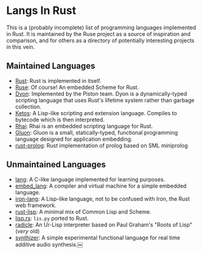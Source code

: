 # Langs In Rust

This is a (probably incomplete) list of programming languages implemented in
Rust. It is maintained by the Ruse project as a source of inspiration and
comparison, and for others as a directory of potentially interesting projects
in this vein.

## Maintained Languages

- [Rust][rust]: Rust is implemented in itself.
- [Ruse][ruse]: Of course! An embedded Scheme for Rust.
- [Dyon][dyon]: Implemented by the Piston team. Dyon is a dynamically-typed
  scripting language that uses Rust's lifetime system rather than garbage collection.
- [Ketos][ketos]: A Lisp-like scripting and extension language. Compiles to bytecode
  which is then interpreted.
- [Rhai][rhai]: Rhai is an embedded scripting language for Rust.
- [Gluon][gluon]: Gluon is a small, statically-typed, functional programming language designed for application embedding.
- [rust-prolog][rust-prolog]: Rust implementation of prolog based on SML miniprolog

## Unmaintained Languages

- [lang][lang]: A C-like language implemented for learning purposes.
- [embed_lang][embed_lang]: A compiler and virtual machine for a simple embedded
  language.
- [iron-lang][iron-lang]: A Lisp-like language, not to be confused with Iron, the
  Rust web framework.
- [rust-lisp][rust-lisp]: A minimal mix of Common Lisp and Scheme.
- [lisp.rs][lisp.rs]: `lis.py` ported to Rust.
- [radicle][radicle]: An Ur-Lisp interpreter based on Paul Graham's "Roots of Lisp"
  (_very_ old)
- [synthizer][synthizer]: A simple experimental functional language for real time additive audio synthesis.￼

[rust]: https://github.com/rust-lang/rust
[ruse]: https://github.com/ruse-lang/ruse
[dyon]: https://github.com/pistondevelopers/dyon
[ketos]: https://github.com/murarth/ketos
[rhai]: https://github.com/jonathandturner/rhai
[gluon]: https://github.com/gluon-lang/gluon
[lang]: https://github.com/gsingh93/lang
[embed_lang]: https://github.com/Marwes/embed_lang
[iron-lang]: https://github.com/Arcterus/iron-lang
[rust-lisp]: https://github.com/swgillespie/rust-lisp
[lisp.rs]: https://github.com/jsdf/lisp.rs
[radicle]: https://github.com/nham/radicle
[rust-prolog]: https://github.com/dagit/rust-prolog
[synthizer]: https://github.com/nwoeanhinnogaehr/synthizer
